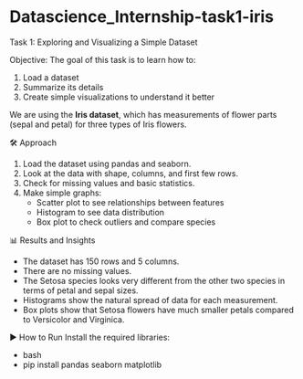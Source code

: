# Datascience_Internship-task1-iris
Task 1: Exploring and Visualizing a Simple Dataset

Objective:
The goal of this task is to learn how to:
1. Load a dataset
2. Summarize its details
3. Create simple visualizations to understand it better

We are using the **Iris dataset**, which has measurements of flower parts (sepal and petal) for three types of Iris flowers.

🛠 Approach
1. Load the dataset using pandas and seaborn.  
2. Look at the data with shape, columns, and first few rows.  
3. Check for missing values and basic statistics.  
4. Make simple graphs:
   * Scatter plot to see relationships between features  
   * Histogram to see data distribution  
   * Box plot to check outliers and compare species  

📊 Results and Insights
* The dataset has 150 rows and 5 columns.  
* There are no missing values.  
* The Setosa species looks very different from the other two species in terms of petal and sepal sizes.  
* Histograms show the natural spread of data for each measurement.  
* Box plots show that Setosa flowers have much smaller petals compared to Versicolor and Virginica.  

▶️ How to Run
 Install the required libraries:
  * bash
  * pip install pandas seaborn matplotlib
